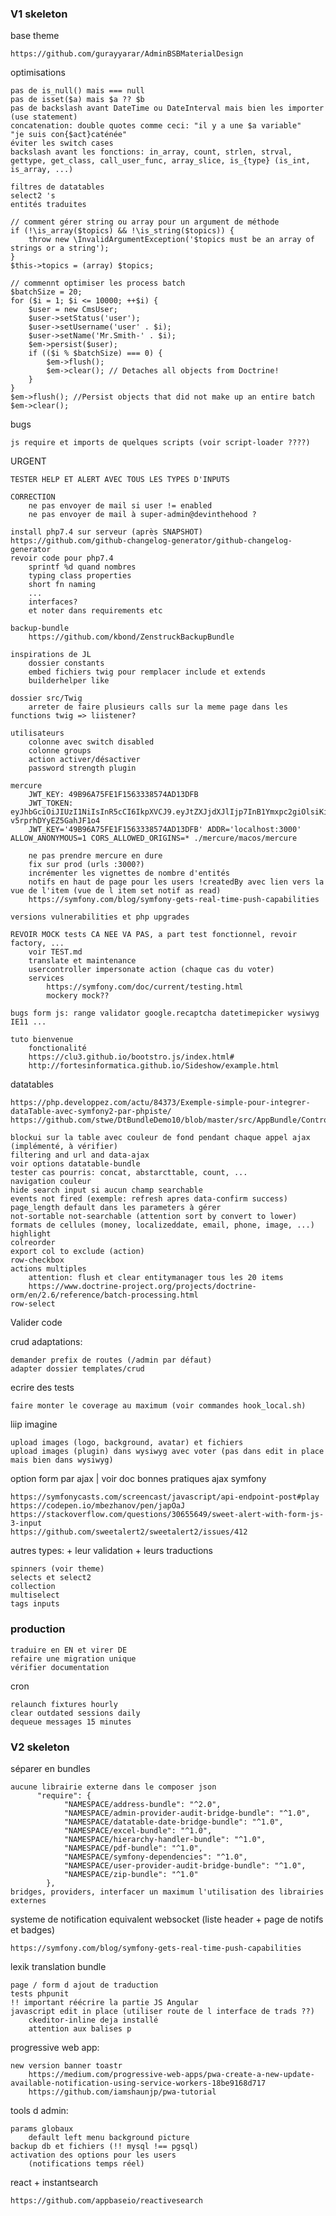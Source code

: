 ### V1 skeleton

base theme

    https://github.com/gurayyarar/AdminBSBMaterialDesign
    
optimisations
    
    pas de is_null() mais === null
    pas de isset($a) mais $a ?? $b
    pas de backslash avant DateTime ou DateInterval mais bien les importer (use statement)
    concatenation: double quotes comme ceci: "il y a une $a variable"   "je suis con{$act}caténée"
    éviter les switch cases
    backslash avant les fonctions: in_array, count, strlen, strval, gettype, get_class, call_user_func, array_slice, is_{type} (is_int, is_array, ...)
    
    filtres de datatables
    select2 's
    entités traduites
    
    // comment gérer string ou array pour un argument de méthode
    if (!\is_array($topics) && !\is_string($topics)) {
        throw new \InvalidArgumentException('$topics must be an array of strings or a string');
    }
    $this->topics = (array) $topics;
    
    // commennt optimiser les process batch
    $batchSize = 20;
    for ($i = 1; $i <= 10000; ++$i) {
        $user = new CmsUser;
        $user->setStatus('user');
        $user->setUsername('user' . $i);
        $user->setName('Mr.Smith-' . $i);
        $em->persist($user);
        if (($i % $batchSize) === 0) {
            $em->flush();
            $em->clear(); // Detaches all objects from Doctrine!
        }
    }
    $em->flush(); //Persist objects that did not make up an entire batch
    $em->clear();

bugs

    js require et imports de quelques scripts (voir script-loader ????)

URGENT

    TESTER HELP ET ALERT AVEC TOUS LES TYPES D'INPUTS
    
    CORRECTION
        ne pas envoyer de mail si user != enabled
        ne pas envoyer de mail à super-admin@devinthehood ?
        
    install php7.4 sur serveur (après SNAPSHOT)
    https://github.com/github-changelog-generator/github-changelog-generator
    revoir code pour php7.4
        sprintf %d quand nombres
        typing class properties
        short fn naming
        ...
        interfaces?
        et noter dans requirements etc
        
    backup-bundle
        https://github.com/kbond/ZenstruckBackupBundle
        
    inspirations de JL
        dossier constants
        embed fichiers twig pour remplacer include et extends
        builderhelper like
   
    dossier src/Twig 
        arreter de faire plusieurs calls sur la meme page dans les functions twig => liistener?
    
    utilisateurs
        colonne avec switch disabled
        colonne groups
        action activer/désactiver
        password strength plugin
        
    mercure
        JWT_KEY: 49B96A75FE1F1563338574AD13DFB
        JWT_TOKEN: eyJhbGciOiJIUzI1NiIsInR5cCI6IkpXVCJ9.eyJtZXJjdXJlIjp7InB1Ymxpc2giOlsiKiJdfX0.mzTdGM7BOUvL_suqwh8ibm-v5rprhDYyEZ5GahJF1o4 
        JWT_KEY='49B96A75FE1F1563338574AD13DFB' ADDR='localhost:3000' ALLOW_ANONYMOUS=1 CORS_ALLOWED_ORIGINS=* ./mercure/macos/mercure
        
        ne pas prendre mercure en dure
        fix sur prod (urls :3000?)
        incrémenter les vignettes de nombre d'entités 
        notifs en haut de page pour les users !createdBy avec lien vers la vue de l'item (vue de l item set notif as read)
        https://symfony.com/blog/symfony-gets-real-time-push-capabilities
            
    versions vulnerabilities et php upgrades
        
    REVOIR MOCK tests CA NEE VA PAS, a part test fonctionnel, revoir factory, ...
        voir TEST.md
        translate et maintenance
        usercontroller impersonate action (chaque cas du voter)
        services
            https://symfony.com/doc/current/testing.html
            mockery mock??
    
    bugs form js: range validator google.recaptcha datetimepicker wysiwyg IE11 ...
        
    tuto bienvenue
        fonctionalité
        https://clu3.github.io/bootstro.js/index.html#
        http://fortesinformatica.github.io/Sideshow/example.html

datatables

    https://php.developpez.com/actu/84373/Exemple-simple-pour-integrer-dataTable-avec-symfony2-par-phpiste/
    https://github.com/stwe/DtBundleDemo10/blob/master/src/AppBundle/Controller/EntityAController.php
    
    blockui sur la table avec couleur de fond pendant chaque appel ajax (implémenté, à vérifier)
    filtering and url and data-ajax
    voir options datatable-bundle
    tester cas pourris: concat, abstarcttable, count, ...
    navigation couleur
    hide search input si aucun champ searchable
    events not fired (exemple: refresh apres data-confirm success)
    page_length default dans les parameters à gérer
    not-sortable not-searchable (attention sort by convert to lower)
    formats de cellules (money, localizeddate, email, phone, image, ...)
    highlight
    colreorder
    export col to exclude (action)
    row-checkbox
    actions multiples
        attention: flush et clear entitymanager tous les 20 items
        https://www.doctrine-project.org/projects/doctrine-orm/en/2.6/reference/batch-processing.html
    row-select

Valider code

crud adaptations:

    demander prefix de routes (/admin par défaut)
    adapter dossier templates/crud
    
ecrire des tests

    faire monter le coverage au maximum (voir commandes hook_local.sh)

liip imagine

    upload images (logo, background, avatar) et fichiers 
    upload images (plugin) dans wysiwyg avec voter (pas dans edit in place mais bien dans wysiwyg)
    
option form par ajax  | voir doc bonnes pratiques ajax symfony

    https://symfonycasts.com/screencast/javascript/api-endpoint-post#play
    https://codepen.io/mbezhanov/pen/japOaJ
    https://stackoverflow.com/questions/30655649/sweet-alert-with-form-js-3-input
    https://github.com/sweetalert2/sweetalert2/issues/412

autres types: + leur validation + leurs traductions

    spinners (voir theme)
    selects et select2
    collection
    multiselect
    tags inputs
    
### production

    traduire en EN et virer DE
    refaire une migration unique
    vérifier documentation

cron
    
    relaunch fixtures hourly
    clear outdated sessions daily
    dequeue messages 15 minutes
    
### V2 skeleton

séparer en bundles

    aucune librairie externe dans le composer json
          "require": {
                "NAMESPACE/address-bundle": "^2.0",
                "NAMESPACE/admin-provider-audit-bridge-bundle": "^1.0",
                "NAMESPACE/datatable-date-bridge-bundle": "^1.0",
                "NAMESPACE/excel-bundle": "^1.0",
                "NAMESPACE/hierarchy-handler-bundle": "^1.0",
                "NAMESPACE/pdf-bundle": "^1.0",
                "NAMESPACE/symfony-dependencies": "^1.0",
                "NAMESPACE/user-provider-audit-bridge-bundle": "^1.0",
                "NAMESPACE/zip-bundle": "^1.0"
            },
    bridges, providers, interfacer un maximum l'utilisation des librairies externes

systeme de notification equivalent websocket (liste header + page  de notifs et badges)

    https://symfony.com/blog/symfony-gets-real-time-push-capabilities
    
lexik translation bundle

    page / form d ajout de traduction
    tests phpunit
    !! important réécrire la partie JS Angular
    javascript edit in place (utiliser route de l interface de trads ??)
        ckeditor-inline deja installé
        attention aux balises p

progressive web app:

    new version banner toastr
        https://medium.com/progressive-web-apps/pwa-create-a-new-update-available-notification-using-service-workers-18be9168d717
        https://github.com/iamshaunjp/pwa-tutorial
        
tools d admin: 

    params globaux 
        default left menu background picture
    backup db et fichiers (!! mysql !== pgsql)
    activation des options pour les users 
        (notifications temps réel)

react + instantsearch

    https://github.com/appbaseio/reactivesearch